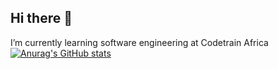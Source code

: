 ## Hi there 👋
I’m currently learning software engineering at Codetrain Africa 
[![Anurag's GitHub stats](https://github-readme-stats.vercel.app/api?username=missesenam)](https://github.com/anuraghazra/github-readme-stats)
